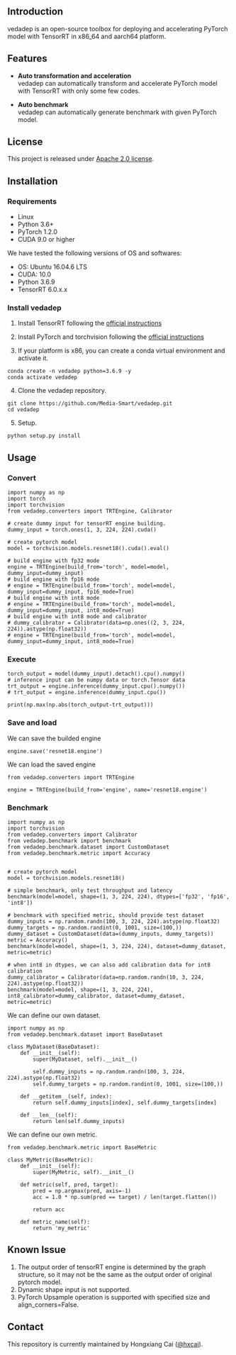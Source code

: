 ## Introduction
vedadep is an open-source toolbox for deploying and accelerating PyTorch model with TensorRT in x86_64 and aarch64 platform.

## Features
- **Auto transformation and acceleration**\
    vedadep can automatically transform and accelerate PyTorch model with TensorRT with only some few 
    codes.

- **Auto benchmark**\
    vedadep can automatically generate benchmark with given PyTorch model.


## License
This project is released under [Apache 2.0 license](https://github.com/Media-Smart/vedadep/blob/master/LICENSE).


## Installation
### Requirements

- Linux
- Python 3.6+
- PyTorch 1.2.0
- CUDA 9.0 or higher

We have tested the following versions of OS and softwares:

- OS: Ubuntu 16.04.6 LTS
- CUDA: 10.0
- Python 3.6.9
- TensorRT 6.0.x.x

### Install vedadep

1. Install TensorRT following the [official instructions](https://developer.nvidia.com/tensorrt/)

2. Install PyTorch and torchvision following the [official instructions](https://pytorch.org/)

3. If your platform is x86, you can create a conda virtual environment and activate it.

```shell
conda create -n vedadep python=3.6.9 -y
conda activate vedadep
```

4. Clone the vedadep repository.

```shell
git clone https://github.com/Media-Smart/vedadep.git
cd vedadep
```

5. Setup.

```shell
python setup.py install 
```

## Usage
### Convert
```shell
import numpy as np
import torch
import torchvision
from vedadep.converters import TRTEngine, Calibrator

# create dummy input for tensorRT engine building.
dummy_input = torch.ones(1, 3, 224, 224).cuda()

# create pytorch model
model = torchvision.models.resnet18().cuda().eval()

# build engine with fp32 mode
engine = TRTEngine(build_from='torch', model=model, dummy_input=dummy_input)
# build engine with fp16 mode
# engine = TRTEngine(build_from='torch', model=model, dummy_input=dummy_input, fp16_mode=True)
# build engine with int8 mode
# engine = TRTEngine(build_from='torch', model=model, dummy_input=dummy_input, int8_mode=True)
# build engine with int8 mode and calibrator
# dummy_calibrator = Calibrator(data=np.ones((2, 3, 224, 224)).astype(np.float32))
# engine = TRTEngine(build_from='torch', model=model, dummy_input=dummy_input, int8_mode=True)
```
### Execute
```shell
torch_output = model(dummy_input).detach().cpu().numpy()
# inference input can be numpy data or torch.Tensor data
trt_output = engine.inference(dummy_input.cpu().numpy())
# trt_output = engine.inference(dummy_input.cpu())

print(np.max(np.abs(torch_output-trt_output)))
```
### Save and load
We can save the builded engine
```shell
engine.save('resnet18.engine')
```
We can load the saved engine
```shell
from vedadep.converters import TRTEngine

engine = TRTEngine(build_from='engine', name='resnet18.engine')
```
### Benchmark
```shell
import numpy as np
import torchvision
from vedadep.converters import Calibrator
from vedadep.benchmark import benchmark
from vedadep.benchmark.dataset import CustomDataset
from vedadep.benchmark.metric import Accuracy


# create pytorch model
model = torchvision.models.resnet18()

# simple benchmark, only test throughput and latency
benchmark(model=model, shape=(1, 3, 224, 224), dtypes=['fp32', 'fp16', 'int8'])

# benchmark with specified metric, should provide test dataset
dummy_inputs = np.random.randn(100, 3, 224, 224).astype(np.float32)
dummy_targets = np.random.randint(0, 1001, size=(100,))
dummy_dataset = CustomDataset(data=(dummy_inputs, dummy_targets))
metric = Accuracy()
benchmark(model=model, shape=(1, 3, 224, 224), dataset=dummy_dataset, metric=metric)

# when int8 in dtypes, we can also add calibration data for int8 calibration
dummy_calibrator = Calibrator(data=np.random.randn(10, 3, 224, 224).astype(np.float32))
benchmark(model=model, shape=(1, 3, 224, 224), int8_calibrator=dummy_calibrator, dataset=dummy_dataset, metric=metric)
```
We can define our own dataset.
```shell
import numpy as np
from vedadep.benchmark.dataset import BaseDataset

class MyDataset(BaseDataset):
    def __init__(self):
        super(MyDataset, self).__init__()

        self.dummy_inputs = np.random.randn(100, 3, 224, 224).astype(np.float32)
        self.dummy_targets = np.random.randint(0, 1001, size=(100,))

    def __getitem__(self, index):
        return self.dummy_inputs[index], self.dummy_targets[index]

    def __len__(self):
        return len(self.dummy_inputs)
```
We can define our own metric.
```shell
from vedadep.benchmark.metric import BaseMetric

class MyMetric(BaseMetric):
    def __init__(self):
        super(MyMetric, self).__init__()

    def metric(self, pred, target):
        pred = np.argmax(pred, axis=-1)
        acc = 1.0 * np.sum(pred == target) / len(target.flatten())

        return acc

    def metric_name(self):
        return 'my_metric'
```

## Known Issue
1. The output order of tensorRT engine is determined by the graph structure, so it may not be the same as the 
output order of original pytorch model.
2. Dynamic shape input is not supported.
3. PyTorch Upsample operation is supported with specified size and align_corners=False.

## Contact
This repository is currently maintained by Hongxiang Cai ([@hxcai](http://github.com/hxcai)).
